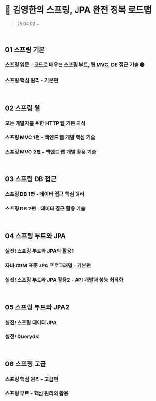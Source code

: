 # 🌱 김영한의 스프링, JPA 완전 정복 로드맵
> 25.04.02 ~

<br>

## 01 스프링 기본
### [스프링 입문 - 코드로 배우는 스프링 부트, 웹 MVC, DB 접근 기술](https://github.com/taeaeaexin/Inflearn_SpringBoot/blob/main/01%20%EC%8A%A4%ED%94%84%EB%A7%81%20%EA%B8%B0%EB%B3%B8/%EC%8A%A4%ED%94%84%EB%A7%81%20%EC%9E%85%EB%AC%B8.md) 🟢  
### 스프링 핵심 원리 - 기본편

<br>

## 02 스프링 웹
### 모든 개발자를 위한 HTTP 웹 기본 지식
### 스프링 MVC 1편 - 백엔드 웹 개발 핵심 기술
### 스프링 MVC 2편 - 백엔드 웹 개발 활용 기술

<br>

## 03 스프링 DB 접근
### 스프링 DB 1편 - 데이터 접근 핵심 원리
### 스프링 DB 2편 - 데이터 접근 활용 기술

<br>

## 04 스프링 부트와 JPA
### 실전! 스프링 부트와 JPA의 활용1
### 자바 ORM 표준 JPA 프로그래밍 - 기본편
### 실전! 스프링 부트와 JPA 활용2 - API 개발과 성능 최적화

<br>

## 05 스프링 부트와 JPA2
### 실전! 스프링 데이터 JPA
### 실전! Querydsl

<br>

## 06 스프링 고급
### 스프링 핵심 원리 - 고급편
### 스프링 부트 - 핵심 원리와 활용
